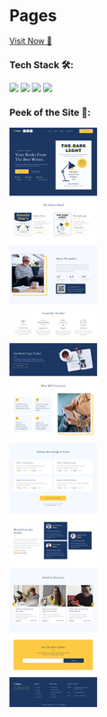 <h1>Pages</h1>
<a href="https://lenosta25.github.io/test-task/">Visit Now 🚀</a>

<h3>Tech Stack 🛠:</h3>
<div>
  <img src="https://img.shields.io/badge/-HTML-333333?style=flat&logo=HTML5&logoColor=E34F26"></img>
  <img src="https://img.shields.io/badge/-CSS-333333?style=flat&logo=CSS3&logoColor=1572B6"></img>
  <img src="https://img.shields.io/badge/-SASS/SCSS-333333?style=flat&logo=SASS"></img>
  <img src="https://img.shields.io/badge/-JavaScript-333333?style=flat&logo=javascript"></img>
</div>
<h3> Peek of the Site 🤗:</h3>
<img src="./images/screenshot.jpg">
